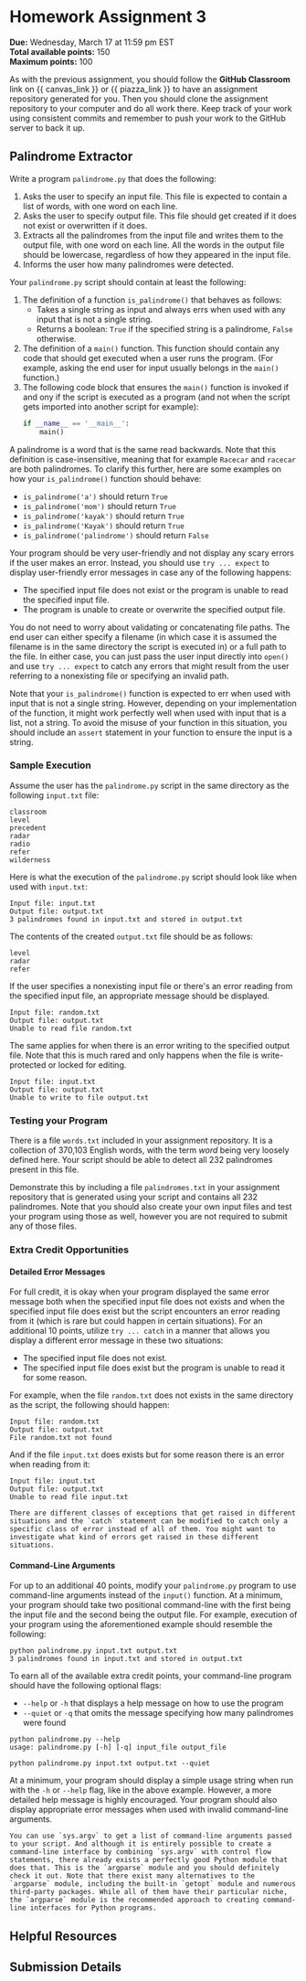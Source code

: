 # Homework Assignment 3

**Due:** Wednesday, March 17 at 11:59 pm EST\
**Total available points:** 150\
**Maximum points:** 100

As with the previous assignment, you should follow the **GitHub Classroom** link on {{ canvas_link }} or {{ piazza_link }} to have an assignment repository generated for you. Then you should clone the assignment repository to your computer and do all work there. Keep track of your work using consistent commits and remember to push your work to the GitHub server to back it up.

## Palindrome Extractor

Write a program `palindrome.py` that does the following:
1. Asks the user to specify an input file. This file is expected to contain a list of words, with one word on each line.
2. Asks the user to specify output file. This file should get created if it does not exist or overwritten if it does.
3. Extracts all the palindromes from the input file and writes them to the output file, with one word on each line. All the words in the output file should be lowercase, regardless of how they appeared in the input file.
4. Informs the user how many palindromes were detected.

Your `palindrome.py` script should contain at least the following:
1. The definition of a function `is_palindrome()` that behaves as follows:
    - Takes a single string as input and always errs when used with any input that is not a single string.
    - Returns a boolean: `True` if the specified string is a palindrome, `False` otherwise.
2. The definition of a `main()` function. This function should contain any code that should get executed when a user runs the program. (For example, asking the end user for input usually belongs in the `main()` function.)
3. The following code block that ensures the `main()` function is invoked if and ony if the script is executed as a program (and not when the script gets imported into another script for example):
    ```python
    if __name__ == '__main__':
        main()
    ```

A palindrome is a word that is the same read backwards. Note that this definition is case-insensitive, meaning that for example `Racecar` and `racecar` are both palindromes. To clarify this further, here are some examples on how your `is_palindrome()` function should behave:
- `is_palindrome('a')` should return `True`
- `is_palindrome('mom')` should return `True`
- `is_palindrome('kayak')` should return `True`
- `is_palindrome('Kayak')` should return `True`
- `is_palindrome('palindrome')` should return `False`

Your program should be very user-friendly and not display any scary errors if the user makes an error. Instead, you should use `try ... expect` to display user-friendly error messages in case any of the following happens:
- The specified input file does not exist or the program is unable to read the specified input file.
- The program is unable to create or overwrite the specified output file.

You do not need to worry about validating or concatenating file paths. The end user can either specify a filename (in which case it is assumed the filename is in the same directory the script is executed in) or a full path to the file. In either case, you can just pass the user input directly into `open()` and use `try ... expect` to catch any errors that might result from the user referring to a nonexisting file or specifying an invalid path.

Note that your `is_palindrome()` function is expected to err when used with input that is not a single string. However, depending on your implementation of the function, it might work perfectly well when used with input that is a list, not a string. To avoid the misuse of your function in this situation, you should include an `assert` statement in your function to ensure the input is a string.

### Sample Execution

Assume the user has the `palindrome.py` script in the same directory as the following `input.txt` file:

```text
classroom
level
precedent
radar
radio
refer
wilderness
```

Here is what the execution of the `palindrome.py` script should look like when used with `input.txt`:

```text
Input file: input.txt
Output file: output.txt
3 palindromes found in input.txt and stored in output.txt
```

The contents of the created `output.txt` file should be as follows:

```text
level
radar
refer
```

If the user specifies a nonexisting input file or there's an error reading from the specified input file, an appropriate message should be displayed.

```text
Input file: random.txt
Output file: output.txt
Unable to read file random.txt
```

The same applies for when there is an error writing to the specified output file. Note that this is much rared and only happens when the file is write-protected or locked for editing.

```text
Input file: input.txt
Output file: output.txt
Unable to write to file output.txt
```

### Testing your Program

There is a file `words.txt` included in your assignment repository. It is a collection of 370,103 English words, with the term *word* being very loosely defined here. Your script should be able to detect all 232 palindromes present in this file.

Demonstrate this by including a file `palindromes.txt` in your assignment repository that is generated using your script and contains all 232 palindromes. Note that you should also create your own input files and test your program using those as well, however you are not required to submit any of those files.

### Extra Credit Opportunities

#### Detailed Error Messages

For full credit, it is okay when your program displayed the same error message both when the specified input file does not exists and when the specified input file does exist but the script encounters an error reading from it (which is rare but could happen in certain situations). For an additional 10 points, utilize `try ... catch` in a manner that allows you display a different error message in these two situations:

- The specified input file does not exist.
- The specified input file does exist but the program is unable to read it for some reason.

For example, when the file `random.txt` does not exists in the same directory as the script, the following should happen:

```text
Input file: random.txt
Output file: output.txt
File random.txt not found
```

And if the file `input.txt` does exists but for some reason there is an error when reading from it:

```text
Input file: input.txt
Output file: output.txt
Unable to read file input.txt
```

```{tip}
There are different classes of exceptions that get raised in different situations and the `catch` statement can be modified to catch only a specific class of error instead of all of them. You might want to investigate what kind of errors get raised in these different situations.
```

#### Command-Line Arguments

For up to an additional 40 points, modify your `palindrome.py` program to use command-line arguments instead of the `input()` function. At a minimum, your program should take two positional command-line  with the first being the input file and the second being the output file. For example, execution of your program using the aforementioned example should resemble the following:

```text
python palindrome.py input.txt output.txt
3 palindromes found in input.txt and stored in output.txt
```

To earn all of the available extra credit points, your command-line program should have the following optional flags:
- `--help` or `-h` that displays a help message on how to use the program
- `--quiet` or `-q` that omits the message specifying how many palindromes were found

```text
python palindrome.py --help
usage: palindrome.py [-h] [-q] input_file output_file
```

```text
python palindrome.py input.txt output.txt --quiet
```

At a minimum, your program should display a simple usage string when run with the `-h` or `--help` flag, like in the above example. However, a more detailed help message is highly encouraged. Your program should also display appropriate error messages when used with invalid command-line arguments.

```{tip}
You can use `sys.argv` to get a list of command-line arguments passed to your script. And although it is entirely possible to create a command-line interface by combining `sys.argv` with control flow statements, there already exists a perfectly good Python module that does that. This is the `argparse` module and you should definitely check it out. Note that there exist many alternatives to the `argparse` module, including the built-in `getopt` module and numerous third-party packages. While all of them have their particular niche, the `argparse` module is the recommended approach to creating command-line interfaces for Python programs.
```

## Helpful Resources

## Submission Details